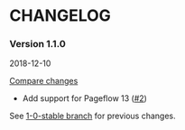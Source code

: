 # CHANGELOG

### Version 1.1.0

2018-12-10

[Compare changes](https://github.com/codevise/pageflow-parent-page-box/compare/1-0-stable...v1.1.0)

- Add support for Pageflow 13
  ([#2](https://github.com/codevise/pageflow-parent-page-box/pull/2))

See
[1-0-stable branch](https://github.com/codevise/pageflow-parent-page-box/blob/1-0-stable/CHANGELOG.md)
for previous changes.
